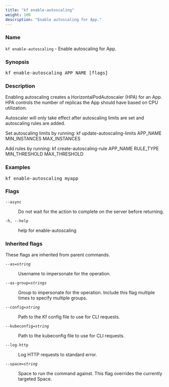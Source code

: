 ```yaml
---
title: "kf enable-autoscaling"
weight: 100
description: "Enable autoscaling for App."
---
```

### Name

<code translate="no">kf enable-autoscaling</code> - Enable autoscaling for App.

### Synopsis

<pre translate="no">kf enable-autoscaling APP_NAME [flags]</pre>

### Description

Enabling autoscaling creates a HorizontalPodAutoscaler (HPA) for an App. HPA
controls the number of replicas the App should have based on CPU utilization.

Autoscaler will only take effect after autoscaling limits are set and autoscaling
rules are added.

Set autoscaling limits by running:
	kf update-autoscaling-limits APP_NAME MIN_INSTANCES MAX_INSTANCES

Add rules by running:
	kf create-autoscaling-rule APP_NAME RULE_TYPE MIN_THRESHOLD MAX_THRESHOLD


### Examples

<pre translate="no">
kf enable-autoscaling myapp</pre>

### Flags

<dl>
<dt><code translate="no">--async</code></dt>
<dd><p>Do not wait for the action to complete on the server before returning.</p>
</dd>
<dt><code translate="no">-h, --help</code></dt>
<dd><p>help for enable-autoscaling</p>
</dd>
</dl>


### Inherited flags

These flags are inherited from parent commands.

<dl>
<dt><code translate="no">--as=<var translate="no">string</var></code></dt>
<dd><p>Username to impersonate for the operation.</p>
</dd>
<dt><code translate="no">--as-group=<var translate="no">strings</var></code></dt>
<dd><p>Group to impersonate for the operation. Include this flag multiple times to specify multiple groups.</p>
</dd>
<dt><code translate="no">--config=<var translate="no">string</var></code></dt>
<dd><p>Path to the Kf config file to use for CLI requests.</p>
</dd>
<dt><code translate="no">--kubeconfig=<var translate="no">string</var></code></dt>
<dd><p>Path to the kubeconfig file to use for CLI requests.</p>
</dd>
<dt><code translate="no">--log-http</code></dt>
<dd><p>Log HTTP requests to standard error.</p>
</dd>
<dt><code translate="no">--space=<var translate="no">string</var></code></dt>
<dd><p>Space to run the command against. This flag overrides the currently targeted Space.</p>
</dd>
</dl>


